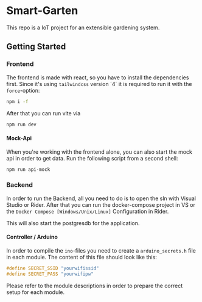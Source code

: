 # Smart-Garten

This repo is a IoT project for an extensible gardening system.

## Getting Started

### Frontend

The frontend is made with react, so you have to install the dependencies first. Since it's using `tailwindcss` version ´4´ it is required to run it with the `force`-option:

```sh
npm i -f
```

After that you can run vite via

```sh
npm run dev
```

#### Mock-Api

When you're working with the frontend alone, you can also start the mock api in order to get data. Run the following script from a second shell:

```sh
npm run api-mock
```

### Backend

In order to run the Backend, all you need to do is to open the sln with Visual Studio or Rider. After that you can run the docker-compose project in VS or the `Docker Compose [Windows/Unix/Linux]` Configuration in Rider.

This will also start the postgresdb for the application.

#### Controller / Arduino

In order to compile the `ino`-files you need to create a `arduino_secrets.h` file in each module. The content of this file should look like this:

```cpp
#define SECRET_SSID "yourwifissid"
#define SECRET_PASS "yourwifipw"
```

Please refer to the module descriptions in order to prepare the correct setup for each module.
